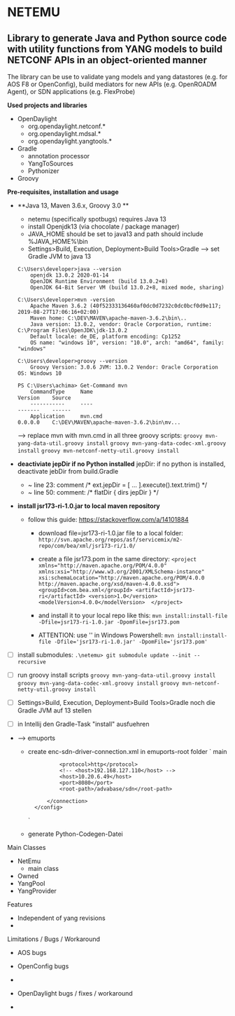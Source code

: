 # NETEMU

## Library to generate Java and Python source code with utility functions from YANG models to build NETCONF APIs in an object-oriented manner

The library can be use to validate yang models and yang datastores (e.g. for AOS F8 or OpenConfig), build mediators for new APIs (e.g. OpenROADM Agent), or SDN applications (e.g. FlexProbe)

**Used projects and libraries**
- OpenDaylight
    - org.opendaylight.netconf.*
    - org.opendaylight.mdsal.*
    - org.opendaylight.yangtools.*
-  Gradle
    - annotation processor
    - YangToSources
    - Pythonizer
- Groovy

**Pre-requisites, installation and usage**
- **Java 13, Maven 3.6.x, Groovy 3.0 **
    - netemu (specifically spotbugs) requires Java 13
    - install Openjdk13 (via chocolate / package manager)
    - JAVA_HOME should be set to java13 and path should include %JAVA_HOME%\bin
    - Settings>Build, Execution, Deployment>Build Tools>Gradle --> set Gradle JVM to java 13 

    ```
    C:\Users\developer>java --version
        openjdk 13.0.2 2020-01-14
        OpenJDK Runtime Environment (build 13.0.2+8)
        OpenJDK 64-Bit Server VM (build 13.0.2+8, mixed mode, sharing)

    C:\Users\developer>mvn -version
        Apache Maven 3.6.2 (40f52333136460af0dc0d7232c0dc0bcf0d9e117; 2019-08-27T17:06:16+02:00)
        Maven home: C:\DEV\MAVEN\apache-maven-3.6.2\bin\..
        Java version: 13.0.2, vendor: Oracle Corporation, runtime: C:\Program Files\OpenJDK\jdk-13.0.2
        Default locale: de_DE, platform encoding: Cp1252
        OS name: "windows 10", version: "10.0", arch: "amd64", family: "windows"

    C:\Users\developer>groovy --version
        Groovy Version: 3.0.6 JVM: 13.0.2 Vendor: Oracle Corporation OS: Windows 10

    PS C:\Users\achima> Get-Command mvn
        CommandType     Name                                               Version    Source
        -----------     ----                                               -------    ------
        Application     mvn.cmd                                            0.0.0.0    C:\DEV\MAVEN\apache-maven-3.6.2\bin\mv...

    ```
    --> replace mvn with mvn.cmd in all three groovy scripts:
        `groovy mvn-yang-data-util.groovy install`
        `groovy mvn-yang-data-codec-xml.groovy install`
        `groovy mvn-netconf-netty-util.groovy install`   

 
- **deactiviate jepDir if no Python installed**
    jepDir: if no python is installed, deactivate jebDir from build.Gradle   
    - ~ line 23: comment /* ext.jepDir = [ ... ].execute().text.trim() */ 
    - ~ line 50: comment: /* flatDir {  dirs jepDir } */



- **install jsr173-ri-1.0.jar to local maven repository**
    - follow this guide: https://stackoverflow.com/a/14101884 
        - download file=jsr173-ri-1.0.jar file to a local folder:
            ` http://svn.apache.org/repos/asf/servicemix/m2-repo/com/bea/xml/jsr173-ri/1.0/`
        - create a file jsr173.pom in the same directory:
            `<project xmlns="http://maven.apache.org/POM/4.0.0" xmlns:xsi="http://www.w3.org/2001/XMLSchema-instance" 
                    xsi:schemaLocation="http://maven.apache.org/POM/4.0.0 http://maven.apache.org/xsd/maven-4.0.0.xsd">
                <groupId>com.bea.xml</groupId>
                <artifactId>jsr173-ri</artifactId>
                <version>1.0</version>
                <modelVersion>4.0.0</modelVersion> 
            </project> `
        - and install it to your local repo like this:
            `mvn install:install-file -Dfile=jsr173-ri-1.0.jar -DpomFile=jsr173.pom`

        - ATTENTION: use '' in Windows Powershell: 
            `mvn install:install-file -Dfile='jsr173-ri-1.0.jar' -DpomFile='jsr173.pom'`
- [ ] install submodules:
        `.\netemu> git submodule update --init --recursive`
        
- [ ] run groovy install scripts
        `groovy mvn-yang-data-util.groovy install`
        `groovy mvn-yang-data-codec-xml.groovy install`
        `groovy mvn-netconf-netty-util.groovy install`

 - [ ] Settings>Build, Execution, Deployment>Build Tools>Gradle noch die Gradle JVM auf 13 stellen
 - [ ]  in Intellij den Gradle-Task "install" ausfuehren


- --> emuports
    - create enc-sdn-driver-connection.xml in emuports-root folder 
        `
            <?xml version="1.0" encoding="UTF-8"?>
            <config xmlns="urn:ietf:params:xml:ns:netconf:base:1.0">
                <connection xmlns="http://yang.adva.com/enc-sdn-driver">
                    <name>main</name>

                    <protocol>http</protocol>
                    <!-- <host>192.168.127.110</host> -->
                    <host>10.20.6.49</host>
                    <port>8080</port>
                    <root-path>/advabase/sdn</root-path>

                </connection>
            </config> 
        `
    - generate Python-Codegen-Datei 


Main Classes

* NetEmu
    - main class
* Owned
* YangPool
* YangProvider



Features
- Independent of yang revisions
- 

Limitations / Bugs / Workaround
- AOS bugs
- OpenConfig bugs
- 
- OpenDaylight bugs / fixes / workaround

-

